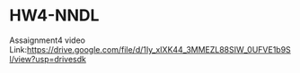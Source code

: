 # HW4-NNDL
 Assaignment4
 video Link:https://drive.google.com/file/d/1Iy_xIXK44_3MMEZL88SIW_0UFVE1b9Sl/view?usp=drivesdk 
